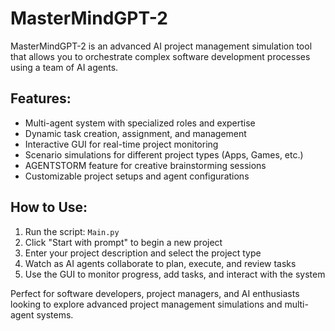 # MasterMindGPT-2
MasterMindGPT-2 is an advanced AI project management simulation tool that allows you to orchestrate complex software development processes using a team of AI agents.

## Features:

- Multi-agent system with specialized roles and expertise
- Dynamic task creation, assignment, and management
- Interactive GUI for real-time project monitoring
- Scenario simulations for different project types (Apps, Games, etc.)
- AGENTSTORM feature for creative brainstorming sessions
- Customizable project setups and agent configurations

## How to Use:

1. Run the script: `Main.py`
2. Click "Start with prompt" to begin a new project
3. Enter your project description and select the project type
4. Watch as AI agents collaborate to plan, execute, and review tasks
5. Use the GUI to monitor progress, add tasks, and interact with the system

Perfect for software developers, project managers, and AI enthusiasts looking to explore advanced project management simulations and multi-agent systems.
